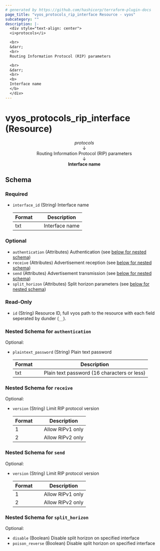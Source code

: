 ```yaml
---
# generated by https://github.com/hashicorp/terraform-plugin-docs
page_title: "vyos_protocols_rip_interface Resource - vyos"
subcategory: ""
description: |-
  <div style="text-align: center">
  <i>protocols</i>

  <br>
  &darr;
  <br>
  Routing Information Protocol (RIP) parameters

  <br>
  &darr;
  <br>
  <b>
  Interface name
  </b>
  </div>
---
```


# vyos_protocols_rip_interface (Resource)

<div style="text-align: center">
<i>protocols</i>

<br>
&darr;
<br>
Routing Information Protocol (RIP) parameters

<br>
&darr;
<br>
<b>
Interface name
</b>
</div>



<!-- schema generated by tfplugindocs -->
## Schema

### Required

- `interface_id` (String) Interface name

    |  Format &emsp; | Description  |
    |----------|---------------|
    |  txt  &emsp; |  Interface name  |

### Optional

- `authentication` (Attributes) Authentication (see [below for nested schema](#nestedatt--authentication))
- `receive` (Attributes) Advertisement reception (see [below for nested schema](#nestedatt--receive))
- `send` (Attributes) Advertisement transmission (see [below for nested schema](#nestedatt--send))
- `split_horizon` (Attributes) Split horizon parameters (see [below for nested schema](#nestedatt--split_horizon))

### Read-Only

- `id` (String) Resource ID, full vyos path to the resource with each field seperated by dunder (`__`).

<a id="nestedatt--authentication"></a>
### Nested Schema for `authentication`

Optional:

- `plaintext_password` (String) Plain text password

    |  Format &emsp; | Description  |
    |----------|---------------|
    |  txt  &emsp; |  Plain text password (16 characters or less)  |


<a id="nestedatt--receive"></a>
### Nested Schema for `receive`

Optional:

- `version` (String) Limit RIP protocol version

    |  Format &emsp; | Description  |
    |----------|---------------|
    |  1  &emsp; |  Allow RIPv1 only  |
    |  2  &emsp; |  Allow RIPv2 only  |


<a id="nestedatt--send"></a>
### Nested Schema for `send`

Optional:

- `version` (String) Limit RIP protocol version

    |  Format &emsp; | Description  |
    |----------|---------------|
    |  1  &emsp; |  Allow RIPv1 only  |
    |  2  &emsp; |  Allow RIPv2 only  |


<a id="nestedatt--split_horizon"></a>
### Nested Schema for `split_horizon`

Optional:

- `disable` (Boolean) Disable split horizon on specified interface
- `poison_reverse` (Boolean) Disable split horizon on specified interface
